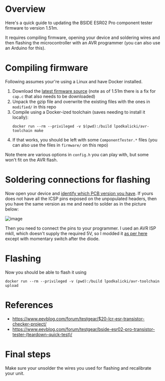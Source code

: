 # Overview

Here's a quick guide to updating the BSIDE ESR02 Pro component tester firmware to version 1.51m.

It requires compiling firmware, opening your device and soldering wires and then flashing the microcontroller with an AVR programmer (you can also use an Arduino for this).

# Compiling firmware

Following assumes your're using a Linux and have Docker installed.

1. Download the [latest firmware source](https://github.com/madires/Transistortester-Warehouse/blob/master/Firmware/m-firmware) (note as of 1.51m there is a fix for `cap.c` that also needs to be downloaded)
1. Unpack the gzip file and overwrite the existing files with the ones in `modified/` in this repo
1. Compile using a Docker-ized toolchain (saves needing to install it locally):
    ```
    docker run --rm --privileged -v $(pwd):/build lpodkalicki/avr-toolchain make
    ```
1. If that works, you should be left with some `ComponentTester.*` files (you can also use the files in `firmware/` on this repo)

Note there are various options in `config.h` you can play with, but some won't fit on the AVR flash.

# Soldering connections for flashing

Now open your device and [identify which PCB version you have](https://www.eevblog.com/forum/testgear/bside-esr02-pro-transistor-tester-(teardown-quick-test)/msg2866314/#msg2866314). If yours does not have all the ICSP pins exposed on the unpopulated headers, then you have the same version as me and need to solder as in the picture below:

![image](https://github.com/roger-/bside-firmware/assets/1389709/1362924a-63dd-4134-a1b8-575cbbf48763)

Then you need to connect the pins to your programmer. I used an AVR ISP mkII, which doesn't supply the required 5V, so I modded it [as per here](https://forum.arduino.cc/t/add-power-to-an-atmel-avrisp-mkii/122925) except with momentary switch after the diode.

# Flashing

Now you should be able to flash it using

```
docker run --rm --privileged -v (pwd):/build lpodkalicki/avr-toolchain upload
```

# References
* https://www.eevblog.com/forum/testgear/$20-lcr-esr-transistor-checker-project/
* https://www.eevblog.com/forum/testgear/bside-esr02-pro-transistor-tester-(teardown-quick-test)/

# Final steps

Make sure your unsolder the wires you used for flashing and recalibrate your unit.
